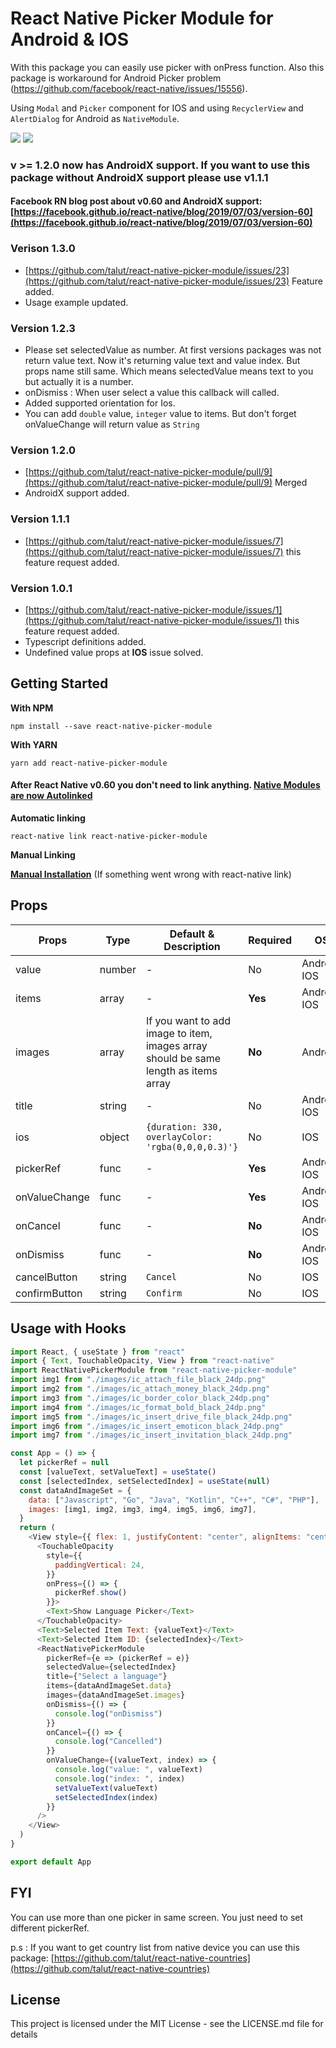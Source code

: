 # React Native Picker Module for Android & IOS

With this package you can easily use picker with onPress function.
Also this package is workaround for Android Picker problem (https://github.com/facebook/react-native/issues/15556). 

Using `Modal` and `Picker` component for IOS and using `RecyclerView` and `AlertDialog` for Android as `NativeModule`. 


<img src="./docs/android-picker-module.png"> <img src="./docs/ios-picker-module.png">

### v >= 1.2.0 now has AndroidX support. If you want to use this package without AndroidX support please use v1.1.1
#### Facebook RN blog post about v0.60 and AndroidX support: [https://facebook.github.io/react-native/blog/2019/07/03/version-60](https://facebook.github.io/react-native/blog/2019/07/03/version-60)

### Verison 1.3.0
- [https://github.com/talut/react-native-picker-module/issues/23](https://github.com/talut/react-native-picker-module/issues/23) Feature added.
- Usage example updated.

### Version 1.2.3
- Please set selectedValue as number. At first versions packages was not return value text. Now it's returning value text and value index. But props name still same. Which means selectedValue means text to you but actually it is a number.
- onDismiss : When user select a value this callback will called.
- Added supported orientation for Ios.
- You can add  `double` value, `integer` value to items. But don't forget onValueChange will return value as `String`

### Version 1.2.0
- [https://github.com/talut/react-native-picker-module/pull/9](https://github.com/talut/react-native-picker-module/pull/9) Merged
- AndroidX support added.

### Version 1.1.1

- [https://github.com/talut/react-native-picker-module/issues/7](https://github.com/talut/react-native-picker-module/issues/7) this feature request added.

### Version 1.0.1

- [https://github.com/talut/react-native-picker-module/issues/1](https://github.com/talut/react-native-picker-module/issues/1) this feature request added.
- Typescript definitions added.
- Undefined value props at **IOS** issue solved.

## Getting Started

**With NPM**

```
npm install --save react-native-picker-module
```

**With YARN**

```
yarn add react-native-picker-module
```

#### After React Native v0.60 you don't need to link anything. [Native Modules are now Autolinked](https://facebook.github.io/react-native/blog/2019/07/03/version-60#native-modules-are-now-autolinked)

**Automatic linking**

```
react-native link react-native-picker-module
```

**Manual Linking**

**[Manual Installation](/docs/manual-installation.md)** (If something went wrong with react-native link)

## Props

| Props       | Type | Default & Description                            | Required | OS         |
|-------------|------|--------------------------------------------------|----------|------------|
|value        |number|-                                                 |No        |Android, IOS|
|items        |array |-                                                 |**Yes**   |Android, IOS|
|images       |array |If you want to add image to item, images array should be same length as items array |**No**    |Android|
|title        |string|-                                                 |No        |Android, IOS|
|ios          |object|`{duration: 330, overlayColor: 'rgba(0,0,0,0.3)'}`|No        |IOS         |
|pickerRef    |func  |-                                                 |**Yes**   |Android, IOS|
|onValueChange|func  |-                                                 |**Yes**   |Android, IOS|
|onCancel     |func  |-                                                 |**No**    |Android, IOS|
|onDismiss    |func  |-                                                 |**No**    |Android, IOS|
|cancelButton |string|`Cancel`                                          |No        |IOS         |
|confirmButton|string|`Confirm`                                         |No        |IOS         |


## Usage with Hooks
```javascript
import React, { useState } from "react"
import { Text, TouchableOpacity, View } from "react-native"
import ReactNativePickerModule from "react-native-picker-module"
import img1 from "./images/ic_attach_file_black_24dp.png"
import img2 from "./images/ic_attach_money_black_24dp.png"
import img3 from "./images/ic_border_color_black_24dp.png"
import img4 from "./images/ic_format_bold_black_24dp.png"
import img5 from "./images/ic_insert_drive_file_black_24dp.png"
import img6 from "./images/ic_insert_emoticon_black_24dp.png"
import img7 from "./images/ic_insert_invitation_black_24dp.png"

const App = () => {
  let pickerRef = null
  const [valueText, setValueText] = useState()
  const [selectedIndex, setSelectedIndex] = useState(null)
  const dataAndImageSet = {
    data: ["Javascript", "Go", "Java", "Kotlin", "C++", "C#", "PHP"],
    images: [img1, img2, img3, img4, img5, img6, img7],
  }
  return (
    <View style={{ flex: 1, justifyContent: "center", alignItems: "center" }}>
      <TouchableOpacity
        style={{
          paddingVertical: 24,
        }}
        onPress={() => {
          pickerRef.show()
        }}>
        <Text>Show Language Picker</Text>
      </TouchableOpacity>
      <Text>Selected Item Text: {valueText}</Text>
      <Text>Selected Item ID: {selectedIndex}</Text>
      <ReactNativePickerModule
        pickerRef={e => (pickerRef = e)}
        selectedValue={selectedIndex}
        title={"Select a language"}
        items={dataAndImageSet.data}
        images={dataAndImageSet.images}
        onDismiss={() => {
          console.log("onDismiss")
        }}
        onCancel={() => {
          console.log("Cancelled")
        }}
        onValueChange={(valueText, index) => {
          console.log("value: ", valueText)
          console.log("index: ", index)
          setValueText(valueText)
          setSelectedIndex(index)
        }}
      />
    </View>
  )
}

export default App

```

## FYI
You can use more than one picker in same screen. You just need to set different pickerRef. 

p.s : If you want to get country list from native device you can use this package: [https://github.com/talut/react-native-countries](https://github.com/talut/react-native-countries)

## License
This project is licensed under the MIT License - see the LICENSE.md file for details
